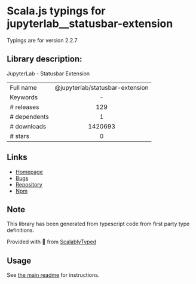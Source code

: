
# Scala.js typings for jupyterlab__statusbar-extension

Typings are for version 2.2.7

## Library description:
JupyterLab - Statusbar Extension

|                    |                 |
| ------------------ | :-------------: |
| Full name          | @jupyterlab/statusbar-extension |
| Keywords           | - |
| # releases         | 129 |
| # dependents       | 1 |
| # downloads        | 1420693 |
| # stars            | 0 |

## Links
- [Homepage](https://github.com/jupyterlab/jupyterlab)
- [Bugs](https://github.com/jupyterlab/jupyterlab/issues)
- [Repository](https://github.com/jupyterlab/jupyterlab)
- [Npm](https://www.npmjs.com/package/%40jupyterlab%2Fstatusbar-extension)
    


## Note
This library has been generated from typescript code from first party type definitions.

Provided with :purple_heart: from [ScalablyTyped](https://github.com/oyvindberg/ScalablyTyped)

## Usage
See [the main readme](../../readme.md) for instructions.


